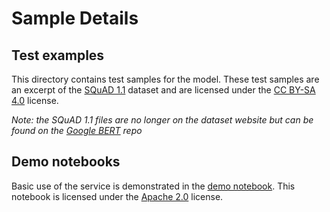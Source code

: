 # Sample Details

## Test examples

This directory contains test samples for the model. These test samples are an excerpt of the [SQuAD 1.1](https://rajpurkar.github.io/SQuAD-explorer/) dataset and are licensed under the [CC BY-SA 4.0](https://creativecommons.org/licenses/by-sa/4.0/legalcode) license.

_Note: the SQuAD 1.1 files are no longer on the dataset website but can be found on the [Google BERT](https://github.com/google-research/bert) repo_

## Demo notebooks

Basic use of the service is demonstrated in the [demo notebook](demo.ipynb). This notebook is licensed under the [Apache 2.0](../LICENSE) license.
